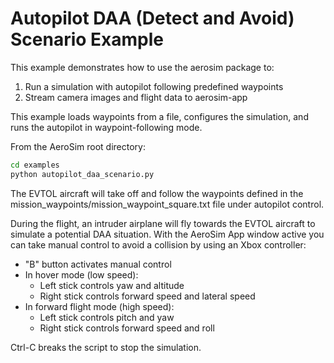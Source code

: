 # Autopilot DAA (Detect and Avoid) Scenario Example

This example demonstrates how to use the aerosim package to:

1. Run a simulation with autopilot following predefined waypoints
2. Stream camera images and flight data to aerosim-app

This example loads waypoints from a file, configures the simulation,
and runs the autopilot in waypoint-following mode.

From the AeroSim root directory:

```sh
cd examples
python autopilot_daa_scenario.py
```

The EVTOL aircraft will take off and follow the waypoints defined in the
mission_waypoints/mission_waypoint_square.txt file under autopilot control.

During the flight, an intruder airplane will fly towards the EVTOL
aircraft to simulate a potential DAA situation. With the AeroSim App window
active you can take manual control to avoid a collision by using an Xbox
controller:

- "B" button activates manual control
- In hover mode (low speed):
    - Left stick controls yaw and altitude
    - Right stick controls forward speed and lateral speed  
- In forward flight mode (high speed):
    - Left stick controls pitch and yaw
    - Right stick controls forward speed and roll
    
Ctrl-C breaks the script to stop the simulation.